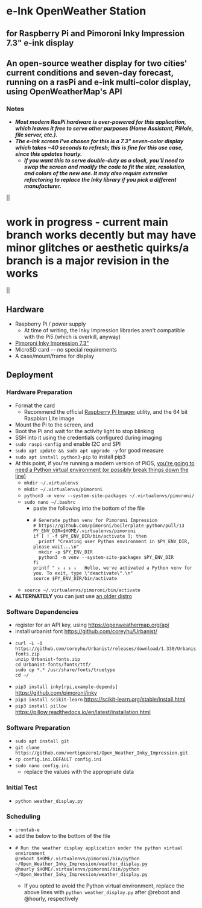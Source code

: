 # e-Ink OpenWeather Station
## for Raspberry Pi and Pimoroni Inky Impression 7.3" e-ink display
## An open-source weather display for two cities' current conditions and seven-day forecast, running on a rasPi and e-ink multi-color display, using OpenWeatherMap's API

### Notes
- ***Most modern RasPi hardware is over-powered for this application, which leaves it free to serve other purposes (Home Assistant, PiHole, file server, etc.).***
- ***The e-ink screen I've chosen for this is a 7.3" seven-color display which takes ~40 seconds to refresh; this is fine for this use case, since this updates hourly.***
  - ***If you want this to serve double-duty as a clock, you'll need to swap the screen and modify the code to fit the size, resolution, and colors of the new one. It may also require extensive refactoring to replace the Inky library if you pick a different manufacturer.***

||
# work in progress - current main branch works decently but may have minor glitches or aesthetic quirks/a branch is a major revision in the works
||

## Hardware
- Raspberry Pi / power supply
  - At time of writing, the Inky Impression libraries aren't compatible with the Pi5 (which is overkill, anyway)
- [Pimoroni Inky Impression 7.3"](https://shop.pimoroni.com/products/inky-impression-7-3?variant=40512683376723)
- MicroSD card -- no special requirements
- A case/mount/frame for display

## Deployment
### Hardware Preparation
- Format the card
  - Recommend the official [Raspberry Pi Imager](https://www.raspberrypi.com/software/) utility, and the 64 bit Raspbian Lite image
- Mount the Pi to the screen, and 
- Boot the Pi and wait for the activity light to stop blinking
- SSH into it using the credentials configured during imaging
- `sudo raspi-config` and enable I2C and SPI
- `sudo apt update && sudo apt upgrade -y` for good measure
- `sudo apt install python3-pip` to install pip3
- At this point, if you're running a modern version of PiOS, [you're going to need a Python virtual environment (or possibly break things down the line)](https://github.com/pimoroni/boilerplate-python/pull/13)
  - `mkdir ~/.virtualenvs`
  - `mkdir ~/.virtualenvs/pimoroni`
  - `python3 -m venv --system-site-packages ~/.virtualenvs/pimoroni/`
  - `sudo nano ~/.bashrc`
    - paste the following into the bottom of the file
    - ```
      # Generate python venv for Pimoroni Impression
      # https://github.com/pimoroni/boilerplate-python/pull/13
      PY_ENV_DIR=$HOME/.virtualenvs/pimoroni
      if [ ! -f $PY_ENV_DIR/bin/activate ]; then
        printf "Creating user Python environment in $PY_ENV_DIR, please wait...\n"
        mkdir -p $PY_ENV_DIR
        python3 -m venv --system-site-packages $PY_ENV_DIR
      fi
      printf " ↓ ↓ ↓ ↓   Hello, we've activated a Python venv for you. To exit, type \"deactivate\".\n"
      source $PY_ENV_DIR/bin/activate
      ```
  - `source ~/.virtualenvs/pimoroni/bin/activate`
- **ALTERNATELY** you can just use [an older distro](http://downloads.raspberrypi.org/raspios_oldstable_arm64/images/raspios_oldstable_arm64-2023-10-10/2023-05-03-raspios-bullseye-arm64.img.xz)
### Software Dependencies
- register for an API key, using https://openweathermap.org/api
- install urbanist font https://github.com/coreyhu/Urbanist/
-   ```
    curl -L -O https://github.com/coreyhu/Urbanist/releases/download/1.330/Urbanist-fonts.zip
    unzip Urbanist-fonts.zip
    cd Urbanist-fonts/fonts/ttf/
    sudo cp *.* /usr/share/fonts/truetype
    cd ~/
    ```
- `pip3 install inky[rpi,example-depends]` https://github.com/pimoroni/inky
- `pip3 install scikit-learn` https://scikit-learn.org/stable/install.html
- `pip3 install pillow` https://pillow.readthedocs.io/en/latest/installation.html
### Software Preparation
- `sudo apt install git`
- `git clone https://github.com/vertigozero1/Open_Weather_Inky_Impression.git`
- `cp config.ini.DEFAULT config.ini`
- `sudo nano config.ini`
  - replace the values with the appropriate data
### Initial Test
- `python weather_display.py`
### Scheduling
- `crontab-e`
- add the below to the bottom of the file
- ```
  # Run the weather display application under the python virtual environment
  @reboot $HOME/.virtualenvs/pimoroni/bin/python ~/Open_Weather_Inky_Impression/weather_display.py
  @hourly $HOME/.virtualenvs/pimoroni/bin/python ~/Open_Weather_Inky_Impression/weather_display.py
  ```
  - If you opted to avoid the Python virtual environment, replace the above lines with `python weather_display.py` after @reboot and @hourly, respectively

